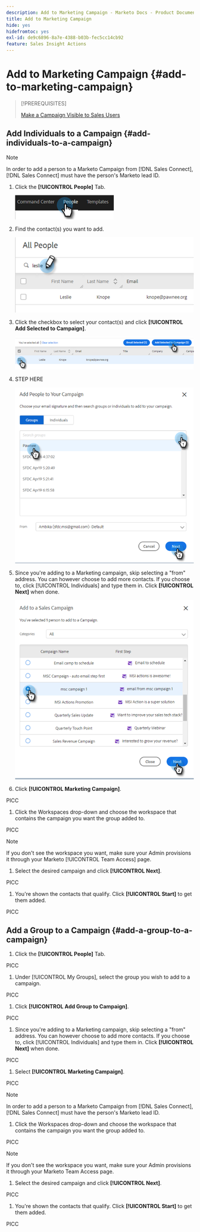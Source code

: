 ```yaml
---
description: Add to Marketing Campaign - Marketo Docs - Product Documentation
title: Add to Marketing Campaign
hide: yes
hidefromtoc: yes
exl-id: de9c6896-8a7e-4388-b03b-fec5cc14cb92
feature: Sales Insight Actions
---
```

# Add to Marketing Campaign {#add-to-marketing-campaign}

>[!PREREQUISITES]
>
>[Make a Campaign Visible to Sales Users](/help/marketo/product-docs/marketo-sales-insight/actions/marketo/make-a-marketing-campaign-visible-in-sales-insight-actions.md)

## Add Individuals to a Campaign {#add-individuals-to-a-campaign}

>[!NOTE]
>
>In order to add a person to a Marketo Campaign from [!DNL Sales Connect], [!DNL Sales Connect] must have the person's Marketo lead ID.

1. Click the **[!UICONTROL People]** Tab.

   ![](assets/add-to-marketing-campaign-1.png)

1. Find the contact(s) you want to add.

   ![](assets/add-to-marketing-campaign-2.png)

1. Click the checkbox to select your contact(s) and click **[!UICONTROL Add Selected to Campaign]**.

   ![](assets/add-to-marketing-campaign-3.png)

1. STEP HERE

   ![](assets/add-to-marketing-campaign-4.png)

1. Since you're adding to a Marketing campaign, skip selecting a "from" address. You can however choose to add more contacts. If you choose to, click [!UICONTROL Individuals] and type them in. Click **[!UICONTROL Next]** when done.

   ![](assets/add-to-marketing-campaign-5.png)

1. Click **[!UICONTROL Marketing Campaign]**.

PICC

1. Click the Workspaces drop-down and choose the workspace that contains the campaign you want the group added to.

PICC

   >[!NOTE]
   >
   >If you don't see the workspace you want, make sure your Admin provisions it through your Marketo [!UICONTROL Team Access] page.

1. Select the desired campaign and click **[!UICONTROL Next]**.

PICC

1. You're shown the contacts that qualify. Click **[!UICONTROL Start]** to get them added.

PICC

## Add a Group to a Campaign {#add-a-group-to-a-campaign}

1. Click the **[!UICONTROL People]** Tab.

PICC

1. Under [!UICONTROL My Groups], select the group you wish to add to a campaign.

PICC

1. Click **[!UICONTROL Add Group to Campaign]**.

PICC

1. Since you're adding to a Marketing campaign, skip selecting a "from" address. You can however choose to add more contacts. If you choose to, click [!UICONTROL Individuals] and type them in. Click **[!UICONTROL Next]** when done.

PICC

1. Select **[!UICONTROL Marketing Campaign]**.

PICC

   >[!NOTE]
   >
   >In order to add a person to a Marketo Campaign from [!DNL Sales Connect], [!DNL Sales Connect] must have the person's Marketo lead ID.

1. Click the Workspaces drop-down and choose the workspace that contains the campaign you want the group added to.

PICC

   >[!NOTE]
   >
   >If you don't see the workspace you want, make sure your Admin provisions it through your Marketo Team Access page.

1. Select the desired campaign and click **[!UICONTROL Next]**.

PICC

1. You're shown the contacts that qualify. Click **[!UICONTROL Start]** to get them added.

PICC

